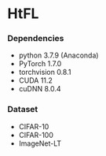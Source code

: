 # **HtFL**




### Dependencies

- python 3.7.9 (Anaconda)
- PyTorch 1.7.0
- torchvision 0.8.1
- CUDA 11.2
- cuDNN 8.0.4

### Dataset

- CIFAR-10
- CIFAR-100
- ImageNet-LT
